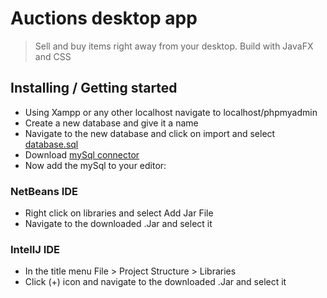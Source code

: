 # Auctions desktop app
> Sell and buy items right away from your desktop. Build with JavaFX and CSS

## Installing / Getting started
* Using Xampp or any other localhost navigate to localhost/phpmyadmin
* Create a new database and give it a name
* Navigate to the new database and click on import and select [database.sql](database.sql)
* Download [mySql connector](https://dev.mysql.com/downloads/connector/j/5.1.html)
* Now add the mySql to your editor:

### NetBeans IDE
* Right click on libraries and select Add Jar File
* Navigate to the downloaded .Jar and select it

### IntellJ IDE
* In the title menu File > Project Structure > Libraries
* Click (+) icon and navigate to the downloaded .Jar and select it

